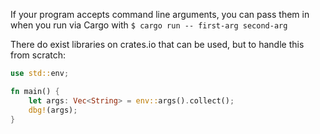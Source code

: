If your program accepts command line arguments, you can pass them in when you run via Cargo with `$ cargo run -- first-arg second-arg`

There do exist libraries on crates.io that can be used, but to handle this from scratch:

```rs
use std::env;

fn main() {
    let args: Vec<String> = env::args().collect();
    dbg!(args);
}
```
